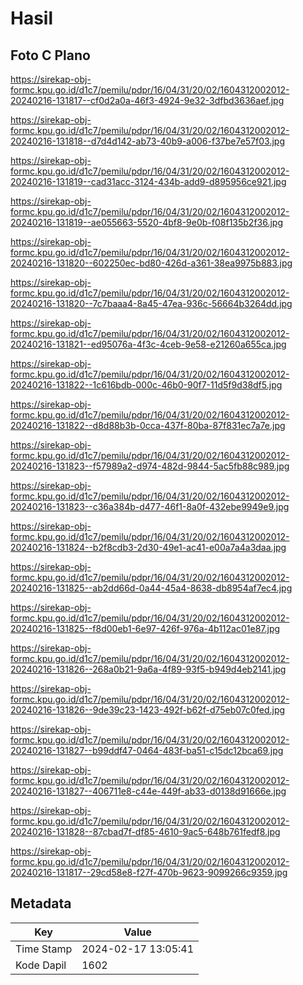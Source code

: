 # Hasil

## Foto C Plano

https://sirekap-obj-formc.kpu.go.id/d1c7/pemilu/pdpr/16/04/31/20/02/1604312002012-20240216-131817--cf0d2a0a-46f3-4924-9e32-3dfbd3636aef.jpg

https://sirekap-obj-formc.kpu.go.id/d1c7/pemilu/pdpr/16/04/31/20/02/1604312002012-20240216-131818--d7d4d142-ab73-40b9-a006-f37be7e57f03.jpg

https://sirekap-obj-formc.kpu.go.id/d1c7/pemilu/pdpr/16/04/31/20/02/1604312002012-20240216-131819--cad31acc-3124-434b-add9-d895956ce921.jpg

https://sirekap-obj-formc.kpu.go.id/d1c7/pemilu/pdpr/16/04/31/20/02/1604312002012-20240216-131819--ae055663-5520-4bf8-9e0b-f08f135b2f36.jpg

https://sirekap-obj-formc.kpu.go.id/d1c7/pemilu/pdpr/16/04/31/20/02/1604312002012-20240216-131820--602250ec-bd80-426d-a361-38ea9975b883.jpg

https://sirekap-obj-formc.kpu.go.id/d1c7/pemilu/pdpr/16/04/31/20/02/1604312002012-20240216-131820--7c7baaa4-8a45-47ea-936c-56664b3264dd.jpg

https://sirekap-obj-formc.kpu.go.id/d1c7/pemilu/pdpr/16/04/31/20/02/1604312002012-20240216-131821--ed95076a-4f3c-4ceb-9e58-e21260a655ca.jpg

https://sirekap-obj-formc.kpu.go.id/d1c7/pemilu/pdpr/16/04/31/20/02/1604312002012-20240216-131822--1c616bdb-000c-46b0-90f7-11d5f9d38df5.jpg

https://sirekap-obj-formc.kpu.go.id/d1c7/pemilu/pdpr/16/04/31/20/02/1604312002012-20240216-131822--d8d88b3b-0cca-437f-80ba-87f831ec7a7e.jpg

https://sirekap-obj-formc.kpu.go.id/d1c7/pemilu/pdpr/16/04/31/20/02/1604312002012-20240216-131823--f57989a2-d974-482d-9844-5ac5fb88c989.jpg

https://sirekap-obj-formc.kpu.go.id/d1c7/pemilu/pdpr/16/04/31/20/02/1604312002012-20240216-131823--c36a384b-d477-46f1-8a0f-432ebe9949e9.jpg

https://sirekap-obj-formc.kpu.go.id/d1c7/pemilu/pdpr/16/04/31/20/02/1604312002012-20240216-131824--b2f8cdb3-2d30-49e1-ac41-e00a7a4a3daa.jpg

https://sirekap-obj-formc.kpu.go.id/d1c7/pemilu/pdpr/16/04/31/20/02/1604312002012-20240216-131825--ab2dd66d-0a44-45a4-8638-db8954af7ec4.jpg

https://sirekap-obj-formc.kpu.go.id/d1c7/pemilu/pdpr/16/04/31/20/02/1604312002012-20240216-131825--f8d00eb1-6e97-426f-976a-4b112ac01e87.jpg

https://sirekap-obj-formc.kpu.go.id/d1c7/pemilu/pdpr/16/04/31/20/02/1604312002012-20240216-131826--268a0b21-9a6a-4f89-93f5-b949d4eb2141.jpg

https://sirekap-obj-formc.kpu.go.id/d1c7/pemilu/pdpr/16/04/31/20/02/1604312002012-20240216-131826--9de39c23-1423-492f-b62f-d75eb07c0fed.jpg

https://sirekap-obj-formc.kpu.go.id/d1c7/pemilu/pdpr/16/04/31/20/02/1604312002012-20240216-131827--b99ddf47-0464-483f-ba51-c15dc12bca69.jpg

https://sirekap-obj-formc.kpu.go.id/d1c7/pemilu/pdpr/16/04/31/20/02/1604312002012-20240216-131827--406711e8-c44e-449f-ab33-d0138d91666e.jpg

https://sirekap-obj-formc.kpu.go.id/d1c7/pemilu/pdpr/16/04/31/20/02/1604312002012-20240216-131828--87cbad7f-df85-4610-9ac5-648b761fedf8.jpg

https://sirekap-obj-formc.kpu.go.id/d1c7/pemilu/pdpr/16/04/31/20/02/1604312002012-20240216-131817--29cd58e8-f27f-470b-9623-9099266c9359.jpg


## Metadata

| Key        | Value               |
| ---------- | ------------------- |
| Time Stamp | 2024-02-17 13:05:41 |
| Kode Dapil | 1602                |



